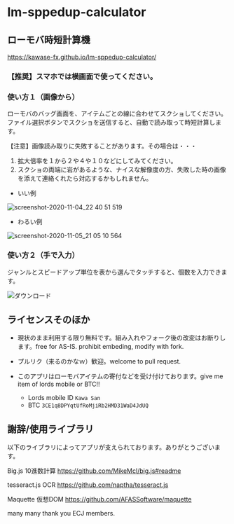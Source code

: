 # lm-sppedup-calculator

## ローモバ時短計算機

https://kawase-fx.github.io/lm-sppedup-calculator/

### 【推奨】スマホでは横画面で使ってください。

### 使い方１（画像から）

ローモバのバッグ画面を、アイテムごとの線に合わせてスクショしてください。ファイル選択ボタンでスクショを送信すると、自動で読み取って時短計算します。

【注意】画像読み取りに失敗することがあります。その場合は・・・
1. 拡大倍率を１から２や４や１０などにしてみてください。
1. スクショの両端に岩があるような、ナイスな解像度の方、失敗した時の画像を添えて連絡くれたら対応するかもしれません。

* いい例

![screenshot-2020-11-04_22 40 51 519](https://user-images.githubusercontent.com/29803517/98238903-71423d80-1faa-11eb-9fc9-a38c0c0ce806.png)

* わるい例

![screenshot-2020-11-05_21 05 10 564](https://user-images.githubusercontent.com/29803517/98239002-9df65500-1faa-11eb-9fcb-111e10776a4a.png)

### 使い方２（手で入力）

ジャンルとスピードアップ単位を表から選んでタッチすると、個数を入力できます。

![ダウンロード](https://user-images.githubusercontent.com/29803517/98239221-f594c080-1faa-11eb-8c99-d32046a38cde.png)

## ライセンスそのほか

* 現状のまま利用する限り無料です。組み入れやフォーク後の改変はお断りします。free for AS-IS. prohibit embeding, modify with fork.
* プルリク（来るのかなｗ）歓迎。welcome to pull request.
* このアプリはローモバアイテムの寄付などを受け付けております。give me item of lords mobile or BTC!!

  * Lords mobile ID `Kawa San`
  * BTC `3CE1q8DPYqtUfRoMjiRb2HMD31WaD4JdUQ`

## 謝辞/使用ライブラリ

以下のライブラリによってアプリが支えられております。ありがとうございます。

Big.js 10進数計算
https://github.com/MikeMcl/big.js#readme

tesseract.js OCR
https://github.com/naptha/tesseract.js

Maquette 仮想DOM
https://github.com/AFASSoftware/maquette

many many thank you ECJ members.

